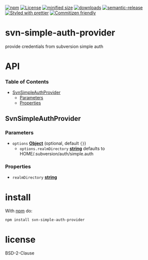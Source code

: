 [![npm](https://img.shields.io/npm/v/svn-simple-auth-provider.svg)](https://www.npmjs.com/package/svn-simple-auth-provider)
[![License](https://img.shields.io/badge/License-BSD%203--Clause-blue.svg)](https://opensource.org/licenses/BSD-3-Clause)
[![minified size](https://badgen.net/bundlephobia/min/svn-simple-auth-provider)](https://bundlephobia.com/result?p=svn-simple-auth-provider)
[![downloads](http://img.shields.io/npm/dm/svn-simple-auth-provider.svg?style=flat-square)](https://npmjs.org/package/svn-simple-auth-provider)
[![semantic-release](https://img.shields.io/badge/%20%20%F0%9F%93%A6%F0%9F%9A%80-semantic--release-e10079.svg)](https://github.com/arlac77/svn-simple-auth-provider.git)
[![Styled with prettier](https://img.shields.io/badge/styled_with-prettier-ff69b4.svg)](https://github.com/prettier/prettier)
[![Commitizen friendly](https://img.shields.io/badge/commitizen-friendly-brightgreen.svg)](http://commitizen.github.io/cz-cli/)

# svn-simple-auth-provider

provide credentials from subversion simple auth

# API

<!-- Generated by documentation.js. Update this documentation by updating the source code. -->

### Table of Contents

-   [SvnSimpleAuthProvider](#svnsimpleauthprovider)
    -   [Parameters](#parameters)
    -   [Properties](#properties)

## SvnSimpleAuthProvider

### Parameters

-   `options` **[Object](https://developer.mozilla.org/docs/Web/JavaScript/Reference/Global_Objects/Object)**  (optional, default `{}`)
    -   `options.realmDirectory` **[string](https://developer.mozilla.org/docs/Web/JavaScript/Reference/Global_Objects/String)** defaults to HOME/.subversion/auth/simple.auth

### Properties

-   `realmDirectory` **[string](https://developer.mozilla.org/docs/Web/JavaScript/Reference/Global_Objects/String)** 

# install

With [npm](http://npmjs.org) do:

```shell
npm install svn-simple-auth-provider
```

# license

BSD-2-Clause
